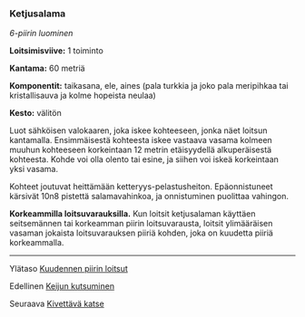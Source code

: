 ### Ketjusalama

*6-piirin luominen*

**Loitsimisviive:** 1 toiminto

**Kantama:** 60 metriä

**Komponentit:** taikasana, ele, aines (pala turkkia ja joko pala meripihkaa tai kristallisauva ja kolme hopeista neulaa)

**Kesto:** välitön

Luot sähköisen valokaaren, joka iskee kohteeseen, jonka näet loitsun kantamalla. Ensimmäisestä kohteesta iskee vastaava vasama kolmeen muuhun kohteeseen korkeintaan 12 metrin etäisyydellä alkuperäisestä kohteesta. Kohde voi olla olento tai esine, ja siihen voi iskeä korkeintaan yksi vasama.

Kohteet joutuvat heittämään ketteryys-pelastusheiton. Epäonnistuneet kärsivät 10n8 pistettä salamavahinkoa, ja onnistuminen puolittaa vahingon.

**Korkeammilla loitsuvarauksilla.** Kun loitsit ketjusalaman käyttäen seitsemännen tai korkeamman piirin loitsuvarausta, loitsit ylimääräisen vasaman jokaista loitsuvarauksen piiriä kohden, joka on kuudetta piiriä korkeammalla.

---

Ylätaso [Kuudennen piirin loitsut](6_piirin_loitsut)

Edellinen [Keijun kutsuminen](Keijun_kutsuminen)

Seuraava [Kivettävä katse](Kivettävä_katse)


